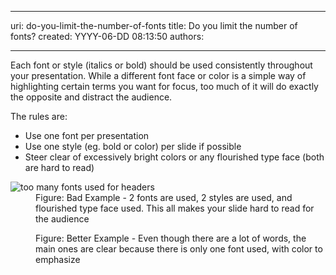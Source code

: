 

---
uri: do-you-limit-the-number-of-fonts
title: Do you limit the number of fonts?
created: YYYY-06-DD 08:13:50
authors:

---




<span class='intro'> 
  <p>Each font or style (italics or bold) should be used consistently throughout your presentation. While a different font face or color is a simple way of highlighting certain terms you want for focus, too much of it will do exactly the opposite and distract the audience.</p>
<p>The rules are&#58;</p>
<ul>
    <li>Use one font per presentation </li>
    <li>Use one style (eg. bold or color) per slide if possible </li>
    <li>Steer clear of excessively bright colors or any flourished type face (both are hard to read) </li>
</ul>
 </span>


  <dl>
    <dt><img class="ms-rteCustom-ImageArea" alt="too many fonts used for headers" src="/PublishingImages/BadLimitFont.jpg" /> </dt>
    <dd class="ms-rteCustom-FigureBad">Figure&#58; Bad Example - 2 fonts are used, 2 styles are used, and flourished type face used. This all makes your slide hard to read for the audience</dd>
</dl>
<dl>
    <dt><img class="ms-rteCustom-ImageArea" src="/PublishingImages/GoodLimitFont.jpg" alt="" /> </dt>
    <dd class="ms-rteCustom-FigureGood">Figure&#58; Better Example - Even though there are a lot of words, the main ones are clear because there is only one font used, with color to emphasize</dd>
</dl>



